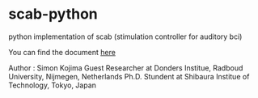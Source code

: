 # scab-python
python implementation of scab (stimulation controller for auditory bci)
  
You can find the document [here](http://pyscab.readthedocs.io/)
  
Author : Simon Kojima
Guest Researcher at Donders Institue, Radboud University, Nijmegen, Netherlands
Ph.D. Stundent at Shibaura Institue of Technology, Tokyo, Japan

